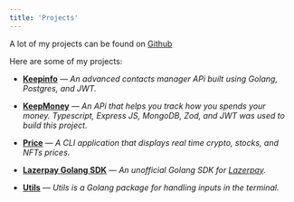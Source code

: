 ```yaml
---
title: 'Projects'
---
```


A lot of my projects can be found on [Github](https://github.com/ixxiv)

Here are some of my projects:

- [**Keepinfo**](https://github.com/ixxiv/keepinfo) — _An advanced contacts manager APi built using Golang, Postgres, and JWT._

- [**KeepMoney**](https://github.com/ixxiv/keepmoney) — _An APi that helps you track how you spends your money. Typescript, Express JS, MongoDB, Zod, and JWT was used to build this project._

- [**Price**](https://github.com/ixxiv/price-action) — _A CLI application that displays real time crypto, stocks, and NFTs prices._

- [**Lazerpay Golang SDK**](https://github.com/ixxiv/lazerpay-go-sdk) — _An unofficial Golang SDK for [Lazerpay](https://lazerpay.finance/)._

- [**Utils**](https://github.com/ixxiv/utils) — _Utils is a Golang package for handling inputs in the terminal._
